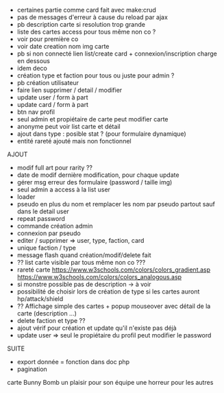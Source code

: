 - certaines partie comme card fait avec make:crud
- pas de messages d'erreur à cause du reload par ajax 
- pb description carte si resolution trop grande 
- liste des cartes access pour tous même non co ?
- voir pour première co
- voir date creation nom img carte
- pb si non connecté lien list/create card + connexion/inscription charge en dessous
- idem deco
- création type et faction pour tous ou juste pour admin ?
- pb création utilisateur
- faire lien supprimer / detail / modifier
- update user / form à part
- update card / form à part
- btn nav profil
- seul admin et propiétaire de carte peut modifier carte
- anonyme peut voir list carte et détail 
- ajout dans type : posible stat ? (pour formulaire dynamique)
- entité rareté ajouté mais non fonctionnel

AJOUT
- modif full art pour rarity ??
- date de modif dernière modification, pour chaque update
- gérer msg erreur des formulaire (password / taille img)
- seul admin a access à la list user
- loader
- pseudo en plus du nom et remplacer les nom par pseudo partout sauf dans le detail user
- repeat password
- commande création admin
- connexion par pseudo
- editer / supprimer => user, type, faction, card
- unique faction / type
- message flash quand création/modif/delete fait
- ?? list carte visible par tous même non co ???
- rareté carte
        https://www.w3schools.com/colors/colors_gradient.asp
        https://www.w3schools.com/colors/colors_analogous.asp
- si monstre possible pas de description -> à voir
- possibilité de choisir lors de création de type si les cartes auront hp/attack/shield
- ?? Affichage simple des cartes + popup mouseover avec détail de la carte (description ...)
- delete faction et type ??
- ajout vérif pour création et update qu'il n'existe pas déjà
- update user => seul le propiétaire du profil peut modifier le password

SUITE 
- export donnée = fonction dans doc php
- pagination



carte Bunny Bomb un plaisir pour son équipe une horreur pour les autres
